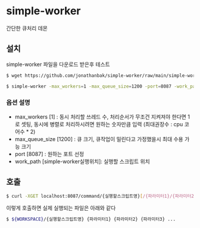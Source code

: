 # simple-worker
간단한 큐처리 데몬

## 설치
simple-worker 파일을 다운로드 받은후 테스트
```bash
$ wget https://github.com/jonathanbak/simple-worker/raw/main/simple-worker && chmod 755 simple-worker

$ simple-worker -max_workers=1 -max_queue_size=1200 -port=8087 -work_path=${WORKSPACE}
```

### 옵션 설명
  - max_workers [1] : 동시 처리할 쓰레드 수, 처리순서가 무조건 지켜져야 한다면 1로 셋팅, 동시에 병렬로 처리하시려면 원하는 숫자만큼 입력 (최대권장수 : cpu 코어수 * 2)
  - max_queue_size [1200] : 큐 크기, 큐작업이 밀린다고 가정했을시 최대 수용 가능 크기
  - port [8087] : 원하는 포트 선정
  - work_path [simple-worker실행위치]: 실행할 스크립트 위치
  
## 호출
```bash
$ curl -XGET localhost:8087/command/{실행할스크립트명}[/{파라미터1}/{파라미터2}/{파라미터3}...]
```
이렇게 호출하면 실제 실행되는 파일은 아래와 같다
```bash
$ ${WORKSPACE}/{실행할스크립트명} {파라미터1} {파라미터2} {파라미터3} ...
```

